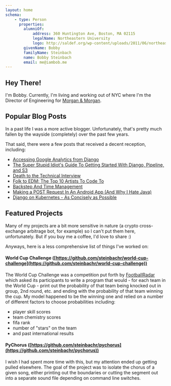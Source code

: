 ```yaml
---
layout: home
schema:
    - type: Person
      properties:
        alumniOf:
            address: 360 Huntington Ave, Boston, MA 02115
            legalName: Northeastern University
            logo: http://saldef.org/wp-content/uploads/2011/06/northeastern-university-logo.jpg
        givenName: Bobby
        familyName: Steinbach
        name: Bobby Steinbach
        email: me@iambob.me
---
```

## Hey There!

I'm Bobby. Currently, I'm living and working out of NYC where I'm the Director of Engineering for [Morgan & Morgan](https://www.forthepeople.com).

## Popular Blog Posts

In a past life I was a more active blogger. Unfortunately, that's pretty much fallen by the wayside (completely) over the past few years.

That said, there were a few posts that received a decent reception, including:

* [Accessing Google Analytics from Django](https://blog.iambob.me/accessing-google-analytics-from-django/)
* [The Super Stupid Idiot's Guide To Getting Started With Django, Pipeline, and S3](https://blog.iambob.me/the-super-stupid-idiots-guide-to-getting-started-with-django-pipeline-and-s3/)
* [Death to the Technical Interview](https://blog.iambob.me/death-to-the-technical-interview/)
* [Folk to EDM: The Top 10 Artists To Code To](https://blog.iambob.me/folk-to-edm-the-top-10-artists-to-code-to/)
* [Backstep And Time Management](https://blog.iambob.me/backstep-and-time-management/)
* [Making a POST Request In An Android App (And Why I Hate Java)](https://blog.iambob.me/making-a-post-request-from-android-app/)
* [Django on Kubernetes - As Concisely as Possible](https://labs.meanpug.com/django-on-kubernetes-as-concisely-as-possible/)

## Featured Projects

Many of my projects are a bit more sensitive in nature (a crypto cross-exchange arbitrage bot, for example) so I can't put them here, unfortunately. But if you buy me a coffee, I'd love to share :)

Anyways, here is a less comprehensive list of things I've worked on:

#### World Cup Challenge ([https://github.com/steinbachr/world-cup-challenge](https://github.com/steinbachr/world-cup-challenge))

The World Cup Challenge was a competition put forth by [FootballRadar](https://www.footballradar.com/) which asked its participants to write a
program that would - for each team in the World Cup - print out the probability of that team being knocked out in group, 2nd round, etc. and ending with the probability of that team winning the cup.
My model happened to be the winning one and relied on a number of different factors to choose probabilities including:

* player skill scores
* team chemistry scores
* fifa rank
* number of "stars" on the team
* and past international results

#### PyChorus ([https://github.com/steinbachr/pychorus](https://github.com/steinbachr/pychorus))

I wish I had spent more time with this, but my attention ended up getting pulled elsewhere. The goal of the project was to isolate the
chorus of a given song, either printing out the boundaries or cutting the segment out into a separate sound file depending on command line
switches.
